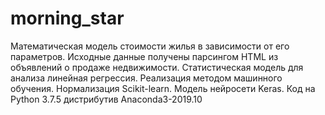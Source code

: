 # morning_star
Математическая модель стоимости жилья в зависимости от его параметров. 
Исходные данные получены парсингом HTML из объявлений о продаже недвижимости.
Статистическая модель для анализа линейная регрессия.
Реализация методом машинного обучения. Нормализация Scikit-learn. Модель нейросети Keras.
Код на Python 3.7.5 дистрибутив Anaconda3-2019.10
